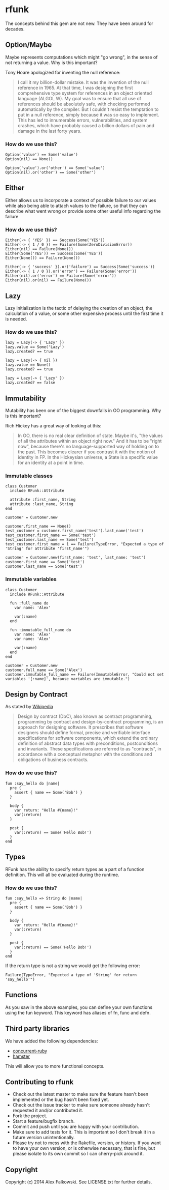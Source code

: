 # rfunk

The concepts behind this gem are not new. They have been around for decades.

## Option/Maybe

Maybe represents computations which might "go wrong", in the sense of not returning a value. Why is this important?

Tony Hoare apologized for inventing the null reference:

> I call it my billion-dollar mistake. It was the invention of the null reference in 1965. At that time,
I was designing the first comprehensive type system for references in an object oriented language (ALGOL W).
My goal was to ensure that all use of references should be absolutely safe, with checking performed automatically by the compiler.
But I couldn't resist the temptation to put in a null reference, simply because it was so easy to implement.
This has led to innumerable errors, vulnerabilities, and system crashes, which have probably caused a billion dollars of pain and damage in the last forty years.

### How do we use this?

    Option('value') == Some('value')
    Option(nil) == None()

    Option('value').or('other') == Some('value')
    Option(nil).or('other') == Some('other')

## Either

Either allows us to incorporate a context of possible failure to our values while also being able to attach values to the failure,
so that they can describe what went wrong or provide some other useful info regarding the failure

### How do we use this?

    Either(-> { 'YES' }) == Success(Some('YES'))
    Either(-> { 1 / 0 }) == Failure(Some(ZeroDivisionError))
    Either(nil) == Failure(None())
    Either(Some('YES')) == Success(Some('YES'))
    Either(None()) == Failure(None())

    Either(-> { 'success' }).or('failure') == Success(Some('success'))
    Either(-> { 1 / 0 }).or('error') == Failure(Some('error'))
    Either(nil).or('error') == Failure(Some('error'))
    Either(nil).or(nil) == Failure(None())
    
## Lazy

Lazy initialization is the tactic of delaying the creation of an object, the calculation of a value,
or some other expensive process until the first time it is needed.

### How do we use this?

    lazy = Lazy(-> { 'Lazy' })
    lazy.value == Some('Lazy')
    lazy.created? == true

    lazy = Lazy(-> { nil })
    lazy.value == None()
    lazy.created? == true

    lazy = Lazy(-> { 'Lazy' })
    lazy.created? == false

## Immutability

Mutability has been one of the biggest downfalls in OO programming. Why is this important?

Rich Hickey has a great way of looking at this:

> In OO, there is no real clear definition of state. Maybe it's, "the values of all the attributes within an object right now."
And it has to be "right now", because there's no language-supported way of holding on to the past.
This becomes clearer if you contrast it with the notion of identity in FP.
In the Hickeysian universe, a State is a specific value for an identity at a point in time.

### Immutable classes

    class Customer
      include RFunk::Attribute

      attribute :first_name, String
      attribute :last_name, String
    end

    customer = Customer.new

    customer.first_name == None()
    test_customer = customer.first_name('test').last_name('test')
    test_customer.first_name == Some('test')
    test_customer.last_name == Some('test')
    test_customer.first_name = 1 == Failure(TypeError, "Expected a type of 'String' for attribute 'first_name'")

    customer = Customer.new(first_name: 'test', last_name: 'test')
    customer.first_name == Some('test')
    customer.last_name == Some('test')

### Immutable variables

    class Customer
      include RFunk::Attribute

      fun :full_name do
        var name: 'Alex'

        var(:name)
      end

      fun :immutable_full_name do
        var name: 'Alex'
        var name: 'Alex'

        var(:name)
      end
    end

    customer = Customer.new
    customer.full_name == Some('Alex')
    customer.immutable_full_name == Failure(ImmutableError, "Could not set variables '[:name]', because variables are immutable.")

## Design by Contract

As stated by [Wikipedia](http://en.wikipedia.org/wiki/Design_by_contract)

> Design by contract (DbC), also known as contract programming, programming by contract and design-by-contract programming,
is an approach for designing software. It prescribes that software designers should define formal, precise and verifiable
interface specifications for software components, which extend the ordinary definition of abstract data types with preconditions,
postconditions and invariants. These specifications are referred to as "contracts", in accordance with a conceptual
metaphor with the conditions and obligations of business contracts.

### How do we use this?

    fun :say_hello do |name|
      pre {
        assert { name == Some('Bob') }
      }

      body {
        var return: "Hello #{name}!"
        var(:return)
      }

      post {
        var(:return) == Some('Hello Bob!')
      }
    end
    
## Types

RFunk has the ability to specify return types as a part of a function definition. This will all be evaluated
during the runtime.

### How do we use this?

    fun :say_hello => String do |name|
      pre {
        assert { name == Some('Bob') }
      }

      body {
        var return: "Hello #{name}!"
        var(:return)
      }

      post {
        var(:return) == Some('Hello Bob!')
      }
    end
    
If the return type is not a string we would get the following error:
 
    Failure(TypeError, "Expected a type of 'String' for return 'say_hello'")
    
## Functions

As you saw in the above examples, you can define your own functions using the fun keyword. This keyword has
aliases of fn, func and defn.
    
## Third party libraries

We have added the following dependencies:

* [concurrent-ruby](https://github.com/ruby-concurrency/concurrent-ruby)
* [hamster](https://github.com/hamstergem/hamster)

This will allow you to more functional concepts.

## Contributing to rfunk

* Check out the latest master to make sure the feature hasn't been implemented or the bug hasn't been fixed yet.
* Check out the issue tracker to make sure someone already hasn't requested it and/or contributed it.
* Fork the project.
* Start a feature/bugfix branch.
* Commit and push until you are happy with your contribution.
* Make sure to add tests for it. This is important so I don't break it in a future version unintentionally.
* Please try not to mess with the Rakefile, version, or history. If you want to have your own version, or is otherwise necessary, that is fine, but please isolate to its own commit so I can cherry-pick around it.

## Copyright

Copyright (c) 2014 Alex Falkowski. See LICENSE.txt for
further details.
